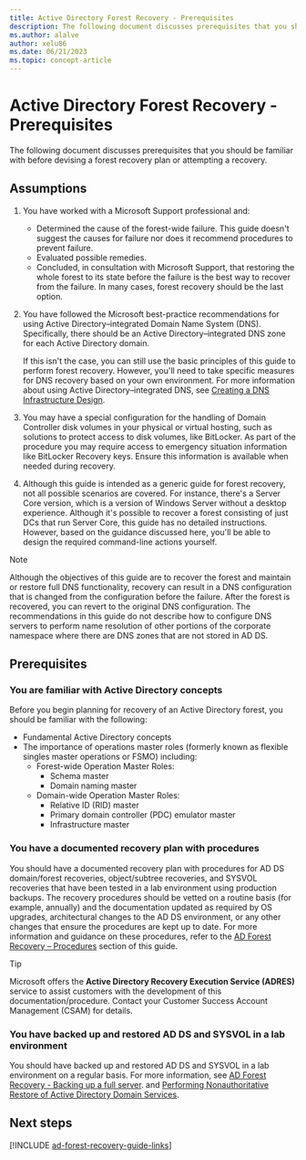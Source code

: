 ```yaml
---
title: Active Directory Forest Recovery - Prerequisites  
description: The following document discusses prerequisites that you should be familiar with before devising a forest recovery plan or attempting a recovery.
ms.author: alalve
author: xelu86
ms.date: 06/21/2023
ms.topic: concept-article
---
```


# Active Directory Forest Recovery - Prerequisites

> 

The following document discusses prerequisites that you should be familiar with
before devising a forest recovery plan or attempting a recovery.

## Assumptions

1. You have worked with a Microsoft Support professional and:
    - Determined the cause of the forest-wide failure. This guide doesn't
        suggest the causes for failure nor does it recommend procedures to prevent failure.
    - Evaluated possible remedies.
    - Concluded, in consultation with Microsoft Support, that restoring the
        whole forest to its state before the failure is the best way to
        recover from the failure. In many cases, forest recovery should be the
        last option.
1. You have followed the Microsoft best-practice recommendations for using
    Active Directory–integrated Domain Name System (DNS). Specifically, there
    should be an Active Directory–integrated DNS zone for each Active Directory
    domain.

    If this isn't the case, you can still use the basic principles of this guide to perform forest recovery. However, you'll need to take specific measures for DNS recovery based on your own environment. For more information about using Active Directory–integrated DNS, see [Creating a DNS Infrastructure Design](/windows-server/identity/ad-ds/plan/creating-a-dns-infrastructure-design).
1. You may have a special configuration for the handling of Domain Controller
    disk volumes in your physical or virtual hosting, such as solutions to
    protect access to disk volumes, like BitLocker. As part of the
    procedure you may require access to emergency situation information like
    BitLocker Recovery keys. Ensure this information is available
    when needed during recovery.
1. Although this guide is intended as a generic guide for forest recovery, not
    all possible scenarios are covered. For instance, there's a Server Core
    version, which is a version of Windows Server without a desktop
    experience. Although it's possible to recover a forest consisting of just
    DCs that run Server Core, this guide has no detailed instructions. However,
    based on the guidance discussed here, you'll be able to design the required
    command-line actions yourself.

> [!NOTE]
> Although the objectives of this guide are to recover the forest and maintain or restore full DNS functionality, recovery can result in a DNS configuration that is changed from the configuration before the failure. After the forest is recovered, you can revert to the original DNS configuration. The recommendations in this guide do not describe how to configure DNS servers to perform name resolution of other portions of the corporate namespace where there are DNS zones that are not stored in AD DS.

## Prerequisites

### You are familiar with Active Directory concepts

Before you begin planning for recovery of an Active Directory forest, you should
be familiar with the following:

- Fundamental Active Directory concepts
- The importance of operations master roles (formerly known as flexible singles master operations or FSMO) including:
  - Forest-wide Operation Master Roles:
    - Schema master
    - Domain naming master
  - Domain-wide Operation Master Roles:
    - Relative ID (RID) master
    - Primary domain controller (PDC) emulator master
    - Infrastructure master

### You have a documented recovery plan with procedures

You should have a documented recovery plan with procedures for AD DS
domain/forest recoveries, object/subtree recoveries, and SYSVOL recoveries that
have been tested in a lab environment using production backups. The recovery
procedures should be vetted on a routine basis (for example, annually) and the
documentation updated as required by OS upgrades, architectural changes to the
AD DS environment, or any other changes that ensure the procedures are kept up
to date. For more information and guidance on these procedures, refer to the [AD Forest Recovery – Procedures](ad-forest-recovery-procedures.md) section of this guide.

> [!TIP]
> Microsoft offers the **Active Directory Recovery Execution Service (ADRES)** service to assist customers with the development of this documentation/procedure. Contact your Customer Success Account Management (CSAM) for details.

### You have backed up and restored AD DS and SYSVOL in a lab environment

You should have backed up and restored AD DS and SYSVOL in a lab
environment on a regular basis. For more information, see [AD Forest Recovery - Backing up a full server](ad-forest-recovery-backing-up-a-full-server.md).
and [Performing Nonauthoritative Restore of Active Directory Domain Services](/previous-versions/windows/it-pro/windows-server-2008-r2-and-2008/cc816627(v=ws.10)).

## Next steps

[!INCLUDE [ad-forest-recovery-guide-links](includes/ad-forest-recovery-guide-links.md)]

